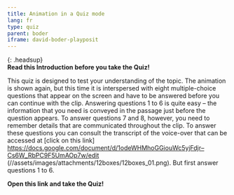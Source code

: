 ```yaml
---
title: Animation in a Quiz mode
lang: fr
type: quiz
parent: boder
iframe: david-boder-playposit
---
```


{: .headsup}                            
**Read this Introduction before you take the Quiz!**

This quiz is designed to test your understanding of the topic. The animation is shown again, but this time it is interspersed with eight multiple-choice questions that appear on the screen and have to be answered before you can continue with the clip. Answering questions 1 to 6 is quite easy – the information that you need is conveyed in the passage just before the question appears. To answer questions 7 and 8, however, you need to remember details that are communicated throughout the clip. To answer these questions you can consult the transcript of the voice-over that can be accessed at [click on this link] https://docs.google.com/document/d/1odeWHMhoGGiouWc5yjFdjr–Cs6W_RbPC9F5UmAOp7w/edit
(//assets/images/attachments/12boxes/12boxes_01.png).
But first answer questions 1 to 6.

**Open this link and take the Quiz!**


<!-- more -->
